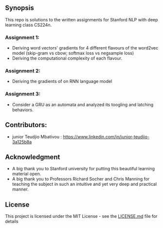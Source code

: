 ## Synopsis

This repo is solutions to the written assignments for Stanford NLP with deep learning class CS224n.

### Assignment 1:

- Deriving word vectors' gradients for 4 different flavours of the word2vec model (skip-gram vs cbow; softmax loss vs negsample loss)
- Deriving the computational complexity of each flavour.

### Assignment 2:

- Deriving the gradients of on RNN language model

### Assignment 3:

- Consider a GRU as an automata and analyzed its toogling and latching behaviors.

## Contributors:

- junior Teudjio Mbativou : https://www.linkedin.com/in/junior-teudjio-3a125b8a


## Acknowledgment

- A big thank you to Stanford university for putting this beautiful learning material open.
- A big thank you to Professors Richard Socher and Chris Manning for teaching the subject in such an intuitive and yet very deep and practical manner.

## License

This project is licensed under the MIT License - see the [LICENSE.md](LICENSE.md) file for details
